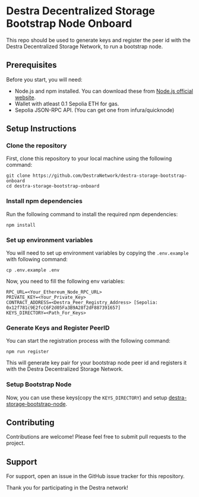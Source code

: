 # Destra Decentralized Storage Bootstrap Node Onboard

This repo should be used to generate keys and register the peer id with the Destra Decentralized Storage Network, to run a bootstrap node.

## Prerequisites

Before you start, you will need:

- Node.js and npm installed. You can download these from [Node.js official website](https://nodejs.org/).
- Wallet with atleast 0.1 Sepolia ETH for gas.
- Sepolia JSON-RPC API. (You can get one from infura/quicknode)

## Setup Instructions

### Clone the repository

First, clone this repository to your local machine using the following command:

```
git clone https://github.com/DestraNetwork/destra-storage-bootstrap-onboard
cd destra-storage-bootstrap-onboard
```

### Install npm dependencies

Run the following command to install the required npm dependencies:

```
npm install
```

### Set up environment variables

You will need to set up environment variables by copying the `.env.example` with following command:

```
cp .env.example .env
```

Now, you need to fill the following env variables:

```
RPC_URL=<Your_Ethereum_Node_RPC_URL>
PRIVATE_KEY=<Your_Private_Key>
CONTRACT_ADDRESS=<Destra_Peer_Registry_Address> [Sepolia: 0x12f781c9E2fcC6F2d05Fa3B9A28f2dF887391657]
KEYS_DIRECTORY=<Path_For_Keys>
```


### Generate Keys and Register PeerID

You can start the registration process with the following command:

```
npm run register
```

This will generate key pair for your bootstrap node peer id and registers it with the Destra Decentralized Storage Network.


### Setup Bootstrap Node

Now, you can use these keys(copy the `KEYS_DIRECTORY`) and setup [destra-storage-bootstrap-node](https://github.com/DestraNetwork/destra-storage-bootstrap-node).

## Contributing

Contributions are welcome! Please feel free to submit pull requests to the project.

## Support

For support, open an issue in the GitHub issue tracker for this repository.

Thank you for participating in the Destra network!
